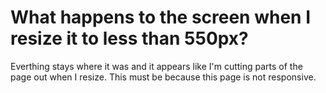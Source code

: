 <html>
<body>
  <h1>What happens to the screen when I resize it to less than 550px? </h1>
    <p>
      Everthing stays where it was and it appears like I'm cutting parts of the page out when I resize. This must be because this page is not responsive.
    </p>
</body>
